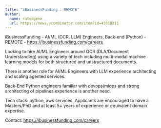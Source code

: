```yaml
---
title: "iBusinessFunding : REMOTE"
author:
  name: ratedgene
  url: https://news.ycombinator.com/item?id=42018311
---
```

iBusinessFunding - AI&#x2F;ML (OCR, LLM) Engineers, Back-end (Python) - REMOTE - <a href="https:&#x2F;&#x2F;ibusinessfunding.com&#x2F;careers" rel="nofollow">https:&#x2F;&#x2F;ibusinessfunding.com&#x2F;careers</a>

Looking to hire AI&#x2F;ML Engineers around OCR (DLA&#x2F;Document Understanding) using a variety of tech including multi-modal machine learning models for both structured and unstructured documents.

There is another role for AI&#x2F;ML Engineers with LLM experience architecting and scaling agented services.

Back-End Python engineers familiar with devops&#x2F;mlops and strong architecting of pipelines experience is another need.

Tech stack: python, aws services. Applicants are encouraged to have a Masters&#x2F;PhD and at least 5+ years of experience or equivalent domain expertise.

Contact: <a href="https:&#x2F;&#x2F;ibusinessfunding.com&#x2F;careers" rel="nofollow">https:&#x2F;&#x2F;ibusinessfunding.com&#x2F;careers</a>
<JobApplication />
